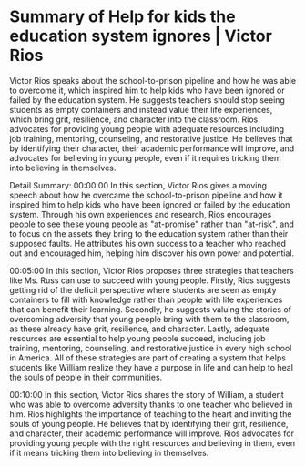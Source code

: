 # Summary of Help for kids the education system ignores | Victor Rios

Victor Rios speaks about the school-to-prison pipeline and how he was able to overcome it, which inspired him to help kids who have been ignored or failed by the education system. He suggests teachers should stop seeing students as empty containers and instead value their life experiences, which bring grit, resilience, and character into the classroom. Rios advocates for providing young people with adequate resources including job training, mentoring, counseling, and restorative justice. He believes that by identifying their character, their academic performance will improve, and advocates for believing in young people, even if it requires tricking them into believing in themselves.

Detail Summary: 
00:00:00
In this section, Victor Rios gives a moving speech about how he overcame the school-to-prison pipeline and how it inspired him to help kids who have been ignored or failed by the education system. Through his own experiences and research, Rios encourages people to see these young people as "at-promise" rather than "at-risk", and to focus on the assets they bring to the education system rather than their supposed faults. He attributes his own success to a teacher who reached out and encouraged him, helping him discover his own power and potential.

00:05:00
In this section, Victor Rios proposes three strategies that teachers like Ms. Russ can use to succeed with young people. Firstly, Rios suggests getting rid of the deficit perspective where students are seen as empty containers to fill with knowledge rather than people with life experiences that can benefit their learning. Secondly, he suggests valuing the stories of overcoming adversity that young people bring with them to the classroom, as these already have grit, resilience, and character. Lastly, adequate resources are essential to help young people succeed, including job training, mentoring, counseling, and restorative justice in every high school in America. All of these strategies are part of creating a system that helps students like William realize they have a purpose in life and can help to heal the souls of people in their communities.

00:10:00
In this section, Victor Rios shares the story of William, a student who was able to overcome adversity thanks to one teacher who believed in him. Rios highlights the importance of teaching to the heart and inviting the souls of young people. He believes that by identifying their grit, resilience, and character, their academic performance will improve. Rios advocates for providing young people with the right resources and believing in them, even if it means tricking them into believing in themselves.

